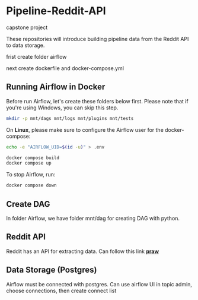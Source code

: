 # Pipeline-Reddit-API
capstone project

These repositories will introduce building pipeline data from the Reddit API to data storage.

frist create folder airflow

next create dockerfile and docker-compose.yml

## Running Airflow in Docker

Before run Airflow, let's create these folders below first. Please note that if you're using Windows, you can skip this step.

```sh
mkdir -p mnt/dags mnt/logs mnt/plugins mnt/tests
```

On **Linux**, please make sure to configure the Airflow user for the docker-compose:

```sh
echo -e "AIRFLOW_UID=$(id -u)" > .env
```

```sh
docker compose build
docker compose up
```

To stop Airflow, run:

```bash
docker compose down
```

## Create DAG

In folder Airflow, we have folder mnt/dag for creating DAG with python.

## Reddit API

Reddit has an API for extracting data. Can follow this link [**praw**](https://praw.readthedocs.io/en/stable/getting_started/quick_start.html)

## Data Storage (Postgres)

Airflow must be connected with postgres. Can use airflow UI in topic admin, choose connections, then create connect list

